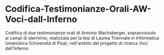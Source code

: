 # Codifica-Testimonianze-Orali-AW-Voci-dall-Inferno
Codifica di due testimonianze orali di Arminio Wachsberger, sopravvissuto ai campi di sterminio, realizzata per la tesi di Laurea Triennale in Informatica Umanistica (Università di Pisa), nell'ambito del progetto di ricerca Voci dall'Inferno.
